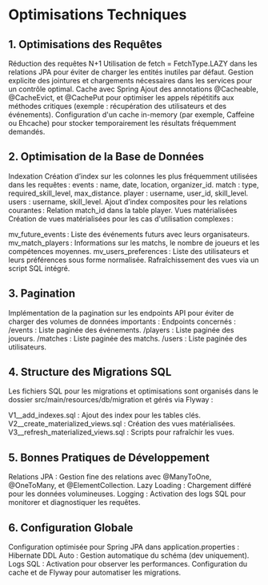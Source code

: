 # Optimisations Techniques

## 1. Optimisations des Requêtes

Réduction des requêtes N+1
Utilisation de fetch = FetchType.LAZY dans les relations JPA pour éviter de charger les entités inutiles par défaut.
Gestion explicite des jointures et chargements nécessaires dans les services pour un contrôle optimal.
Cache avec Spring
Ajout des annotations @Cacheable, @CacheEvict, et @CachePut pour optimiser les appels répétitifs aux méthodes critiques (exemple : récupération des utilisateurs et des événements).
Configuration d'un cache in-memory (par exemple, Caffeine ou Ehcache) pour stocker temporairement les résultats fréquemment demandés.

## 2. Optimisation de la Base de Données

Indexation
Création d’index sur les colonnes les plus fréquemment utilisées dans les requêtes :
events : name, date, location, organizer_id.
match : type, required_skill_level, max_distance.
player : username, user_id, skill_level.
users : username, skill_level.
Ajout d’index composites pour les relations courantes :
Relation match_id dans la table player.
Vues matérialisées
Création de vues matérialisées pour les cas d'utilisation complexes :

mv_future_events : Liste des événements futurs avec leurs organisateurs.
mv_match_players : Informations sur les matchs, le nombre de joueurs et les compétences moyennes.
mv_users_preferences : Liste des utilisateurs et leurs préférences sous forme normalisée.
Rafraîchissement des vues via un script SQL intégré.

## 3. Pagination

Implémentation de la pagination sur les endpoints API pour éviter de charger des volumes de données importants :
Endpoints concernés :
/events : Liste paginée des événements.
/players : Liste paginée des joueurs.
/matches : Liste paginée des matchs.
/users : Liste paginée des utilisateurs.

## 4. Structure des Migrations SQL

Les fichiers SQL pour les migrations et optimisations sont organisés dans le dossier src/main/resources/db/migration et gérés via Flyway :

V1__add_indexes.sql : Ajout des index pour les tables clés.
V2__create_materialized_views.sql : Création des vues matérialisées.
V3__refresh_materialized_views.sql : Scripts pour rafraîchir les vues.

## 5. Bonnes Pratiques de Développement

Relations JPA : Gestion fine des relations avec @ManyToOne, @OneToMany, et @ElementCollection.
Lazy Loading : Chargement différé pour les données volumineuses.
Logging : Activation des logs SQL pour monitorer et diagnostiquer les requêtes.

## 6. Configuration Globale

Configuration optimisée pour Spring JPA dans application.properties :
Hibernate DDL Auto : Gestion automatique du schéma (dev uniquement).
Logs SQL : Activation pour observer les performances.
Configuration du cache et de Flyway pour automatiser les migrations.
